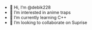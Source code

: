 - 👋 Hi, I’m @debik228
- 👀 I’m interested in anime traps
- 🌱 I’m currently learning C++
- 💞️ I’m looking to collaborate on Suprise

<!---
debik228/debik228 is a ✨ special ✨ repository because its `README.md` (this file) appears on your GitHub profile.
You can click the Preview link to take a look at your changes.
--->
